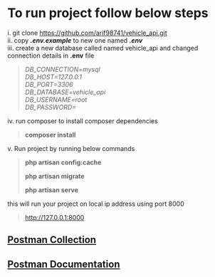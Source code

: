# To run project follow below steps

i. git clone https://github.com/arif98741/vehicle_api.git <br>
ii. copy **_.env.example_** to new one named **_.env_** <br>
iii. create a new database called named vehicle_api and changed connection details in **.env** file

> _DB_CONNECTION=mysql <br>
DB_HOST=127.0.0.1 <br>
DB_PORT=3306 <br>
DB_DATABASE=vehicle_api <br>
DB_USERNAME=root <br>
DB_PASSWORD=_


iv. run composer to install composer dependencies <br>
    
> **composer install**

v. Run project by running below commands
> **php artisan config:cache**
> 
> **php artisan migrate**
> 
> **php artisan serve**

this will run your project on local ip address using port 8000
> http://127.0.0.1:8000

## [Postman Collection](https://raw.githubusercontent.com/arif98741/vehicle_api/german/Vehicle%20Api%20Postman%20collection.json)

## [Postman Documentation](https://documenter.getpostman.com/view/3992456/UVXojtBR)

